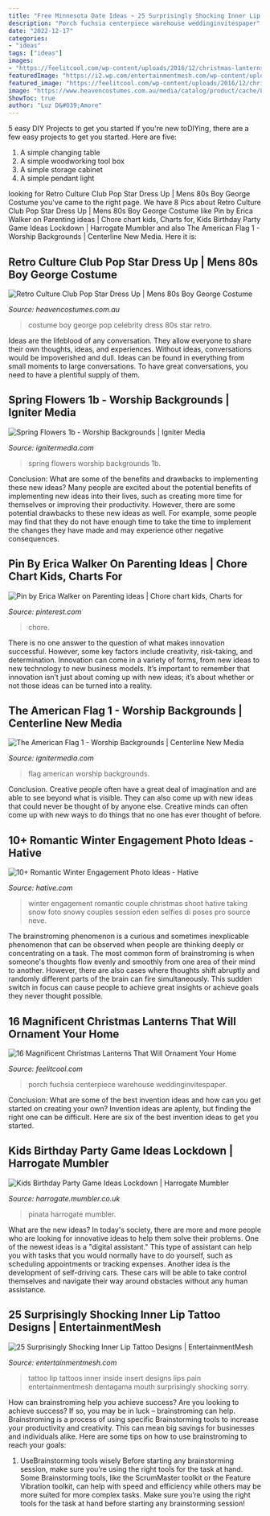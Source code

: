 ```yaml
---
title: "Free Minnesota Date Ideas ~ 25 Surprisingly Shocking Inner Lip Tattoo Designs"
description: "Porch fuchsia centerpiece warehouse weddinginvitespaper"
date: "2022-12-17"
categories:
- "ideas"
tags: ["ideas"]
images:
- "https://feelitcool.com/wp-content/uploads/2016/12/christmas-lanterns2.jpg"
featuredImage: "https://i2.wp.com/entertainmentmesh.com/wp-content/uploads/2014/10/insert_here_by_inkjunkie666-d4ryl3m.jpg?w=600"
featured_image: "https://feelitcool.com/wp-content/uploads/2016/12/christmas-lanterns2.jpg"
image: "https://www.heavencostumes.com.au/media/catalog/product/cache/87e1f69bc93e13dd75c69321dae7010a/c/u/cut-kar-2003-1980-s-pop-star-men-s-boy-george-fancy-dress-costume-1200.jpg"
ShowToc: true
author: "Luz D&#039;Amore"
---
```



5 easy DIY Projects to get you started
If you're new toDIYing, there are a few easy projects to get you started. Here are five: 
1. A simple changing table 
2. A simple woodworking tool box 
3. A simple storage cabinet 
4. A simple pendant light 

	

		
looking for Retro Culture Club Pop Star Dress Up | Mens 80s Boy George Costume you've came to the right page. We have 8 Pics about Retro Culture Club Pop Star Dress Up | Mens 80s Boy George Costume like Pin by Erica Walker on Parenting ideas | Chore chart kids, Charts for, Kids Birthday Party Game Ideas Lockdown | Harrogate Mumbler and also The American Flag 1 - Worship Backgrounds | Centerline New Media. Here it is:
		
    
## Retro Culture Club Pop Star Dress Up | Mens 80s Boy George Costume

<img loading=lazy src="https://www.heavencostumes.com.au/media/catalog/product/cache/87e1f69bc93e13dd75c69321dae7010a/c/u/cut-kar-2003-1980-s-pop-star-men-s-boy-george-fancy-dress-costume-1200.jpg" onerror="this.onerror=null;this.src='https://tse1.mm.bing.net/th?id=OIP.-Yj-BgRSVLDFhx5FRF1TLwHaJ4&amp;pid=15.1';" alt="Retro Culture Club Pop Star Dress Up | Mens 80s Boy George Costume">

_Source: heavencostumes.com.au_

>costume boy george pop celebrity dress 80s star retro. 

	

Ideas are the lifeblood of any conversation. They allow everyone to share their own thoughts, ideas, and experiences. Without ideas, conversations would be impoverished and dull. Ideas can be found in everything from small moments to large conversations. To have great conversations, you need to have a plentiful supply of them.

    
## Spring Flowers 1b - Worship Backgrounds | Igniter Media

<img loading=lazy src="https://assets.ignitermedia.com/products/20453-spring-flowers-1b/preview/image" onerror="this.onerror=null;this.src='https://tse4.mm.bing.net/th?id=OIP.--L6U_TSeTJkc_RHWeellgHaEK&amp;pid=15.1';" alt="Spring Flowers 1b - Worship Backgrounds | Igniter Media">

_Source: ignitermedia.com_

>spring flowers worship backgrounds 1b. 

	

Conclusion: What are some of the benefits and drawbacks to implementing these new ideas?
Many people are excited about the potential benefits of implementing new ideas into their lives, such as creating more time for themselves or improving their productivity. However, there are some potential drawbacks to these new ideas as well. For example, some people may find that they do not have enough time to take the time to implement the changes they have made and may experience other negative consequences.

    
## Pin By Erica Walker On Parenting Ideas | Chore Chart Kids, Charts For

<img loading=lazy src="https://i.pinimg.com/736x/bb/8b/1d/bb8b1d62450485cdfc6cb4e5b3b720bc--chore-chart-for-kids-charts-for-kids.jpg" onerror="this.onerror=null;this.src='https://tse2.mm.bing.net/th?id=OIP.eLXwCNaDeYXqNvSAsISsJQHaNJ&amp;pid=15.1';" alt="Pin by Erica Walker on Parenting ideas | Chore chart kids, Charts for">

_Source: pinterest.com_

>chore. 

	

There is no one answer to the question of what makes innovation successful. However, some key factors include creativity, risk-taking, and determination. Innovation can come in a variety of forms, from new ideas to new technology to new business models. It’s important to remember that innovation isn’t just about coming up with new ideas; it’s about whether or not those ideas can be turned into a reality.

    
## The American Flag 1 - Worship Backgrounds | Centerline New Media

<img loading=lazy src="https://assets.ignitermedia.com/products/26658-the-american-flag-1/preview/image" onerror="this.onerror=null;this.src='https://tse1.mm.bing.net/th?id=OIP.4t78e41TZL9CItQGCcGVuwHaEK&amp;pid=15.1';" alt="The American Flag 1 - Worship Backgrounds | Centerline New Media">

_Source: ignitermedia.com_

>flag american worship backgrounds. 

	

Conclusion.
Creative people often have a great deal of imagination and are able to see beyond what is visible. They can also come up with new ideas that could never be thought of by anyone else. Creative minds can often come up with new ways to do things that no one has ever thought of before.

    
## 10+ Romantic Winter Engagement Photo Ideas - Hative

<img loading=lazy src="http://hative.com/wp-content/uploads/2014/11/winter-engagement-photo-ideas/5-winter-engagement-photo-ideas.jpg" onerror="this.onerror=null;this.src='https://tse4.mm.bing.net/th?id=OIP.bRwovrPDmfY-iKnzPdUezAHaLH&amp;pid=15.1';" alt="10+ Romantic Winter Engagement Photo Ideas - Hative">

_Source: hative.com_

>winter engagement romantic couple christmas shoot hative taking snow foto snowy couples session eden selfies di poses pro source neve. 

	

The brainstroming phenomenon is a curious and sometimes inexplicable phenomenon that can be observed when people are thinking deeply or concentrating on a task. The most common form of brainstroming is when someone's thoughts flow evenly and smoothly from one area of their mind to another. However, there are also cases where thoughts shift abruptly and randomly different parts of the brain can fire simultaneously. This sudden switch in focus can cause people to achieve great insights or achieve goals they never thought possible.

    
## 16 Magnificent Christmas Lanterns That Will Ornament Your Home

<img loading=lazy src="https://feelitcool.com/wp-content/uploads/2016/12/christmas-lanterns2.jpg" onerror="this.onerror=null;this.src='https://tse3.mm.bing.net/th?id=OIP.WEocSmTIRj_9rCMpsCNBFgHaLH&amp;pid=15.1';" alt="16 Magnificent Christmas Lanterns That Will Ornament Your Home">

_Source: feelitcool.com_

>porch fuchsia centerpiece warehouse weddinginvitespaper. 

	

Conclusion: What are some of the best invention ideas and how can you get started on creating your own?
Invention ideas are aplenty, but finding the right one can be difficult. Here are six of the best invention ideas to get you started.

    
## Kids Birthday Party Game Ideas Lockdown | Harrogate Mumbler

<img loading=lazy src="https://harrogate.mumbler.co.uk/wp-content/uploads/2020/04/pinata.jpeg" onerror="this.onerror=null;this.src='https://tse1.mm.bing.net/th?id=OIP.qRqNaLE4otDITwctzwiJYgHaLE&amp;pid=15.1';" alt="Kids Birthday Party Game Ideas Lockdown | Harrogate Mumbler">

_Source: harrogate.mumbler.co.uk_

>pinata harrogate mumbler. 

	

What are the new ideas?
In today's society, there are more and more people who are looking for innovative ideas to help them solve their problems. One of the newest ideas is a "digital assistant." This type of assistant can help you with tasks that you would normally have to do yourself, such as scheduling appointments or tracking expenses. Another idea is the development of self-driving cars. These cars will be able to take control themselves and navigate their way around obstacles without any human assistance.

    
## 25 Surprisingly Shocking Inner Lip Tattoo Designs | EntertainmentMesh

<img loading=lazy src="https://i2.wp.com/entertainmentmesh.com/wp-content/uploads/2014/10/insert_here_by_inkjunkie666-d4ryl3m.jpg?w=600" onerror="this.onerror=null;this.src='https://tse1.mm.bing.net/th?id=OIP.cc6OIpYJvTxPAf5WA_-lRAHaFj&amp;pid=15.1';" alt="25 Surprisingly Shocking Inner Lip Tattoo Designs | EntertainmentMesh">

_Source: entertainmentmesh.com_

>tattoo lip tattoos inner inside insert designs lips pain entertainmentmesh dentagama mouth surprisingly shocking sorry. 

	

How can brainstroming help you achieve success?
Are you looking to achieve success? If so, you may be in luck – brainstroming can help. Brainstroming is a process of using specific Brainstorming tools to increase your productivity and creativity. This can mean big savings for businesses and individuals alike. Here are some tips on how to use brainstroming to reach your goals: 
1. UseBrainstorming tools wisely 
Before starting any brainstorming session, make sure you’re using the right tools for the task at hand. Some Brainstorming tools, like the ScrumMaster toolkit or the Feature Vibration toolkit, can help with speed and efficiency while others may be more suited for more complex tasks. Make sure you’re using the right tools for the task at hand before starting any brainstorming session! 


